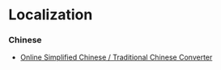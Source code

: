 # Localization

### Chinese

- [Online Simplified Chinese / Traditional Chinese Converter](https://www.purpleculture.net/traditional_simplified_converter/)
